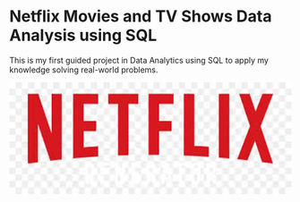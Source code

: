 # Netflix Movies and TV Shows Data Analysis using SQL
This is my first guided project in Data Analytics using SQL to apply my knowledge solving real-world problems.

<img src='https://github.com/LukeTritsis13/NETFLIX_Project_SQL/blob/main/Netflix_Logo.jpg' width='1000' height='200'>
